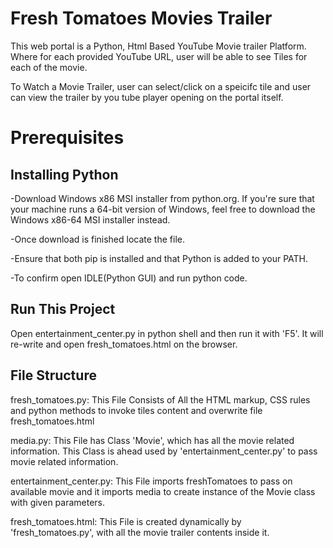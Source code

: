 # Fresh Tomatoes Movies Trailer

This web portal is a Python, Html Based YouTube Movie trailer Platform.
Where for each provided YouTube URL, user will be able to see Tiles for each of the movie.

To Watch a Movie Trailer, user can select/click on a speicifc tile and user can view the trailer by you tube player opening on the portal itself.

# Prerequisites

## Installing Python

-Download Windows x86 MSI installer from python.org. If you're sure that your machine runs a 64-bit version of Windows, feel free to download the Windows x86-64 MSI installer instead.

-Once download is finished locate the file.

-Ensure that both pip is installed and that Python is added to your PATH.

-To confirm open IDLE(Python GUI) and run python code.

## Run This Project

Open entertainment_center.py in python shell and then run it with 'F5'. It will re-write and open fresh_tomatoes.html on the browser.

## File Structure
 
fresh_tomatoes.py: This File Consists of All the HTML markup, CSS rules and python methods to invoke tiles content and overwrite file fresh_tomatoes.html

media.py: This File has Class 'Movie', which has all the movie related information. This Class is ahead used by 'entertainment_center.py' to pass movie related information.

entertainment_center.py: This File imports freshTomatoes to pass on available movie and it imports media to create instance of the Movie class with given parameters.

fresh_tomatoes.html: This File is created dynamically by 'fresh_tomatoes.py', with all the movie trailer contents inside it.
